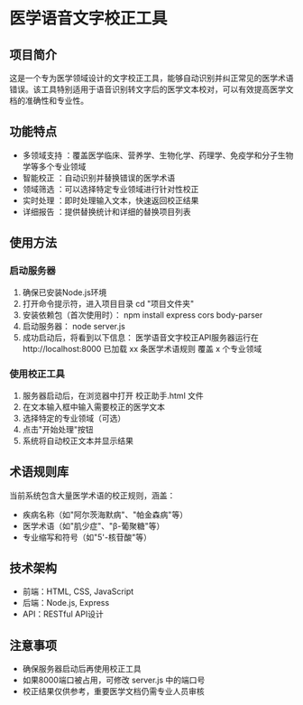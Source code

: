 # 医学语音文字校正工具
## 项目简介
这是一个专为医学领域设计的文字校正工具，能够自动识别并纠正常见的医学术语错误。该工具特别适用于语音识别转文字后的医学文本校对，可以有效提高医学文档的准确性和专业性。

## 功能特点
- 多领域支持 ：覆盖医学临床、营养学、生物化学、药理学、免疫学和分子生物学等多个专业领域
- 智能校正 ：自动识别并替换错误的医学术语
- 领域筛选 ：可以选择特定专业领域进行针对性校正
- 实时处理 ：即时处理输入文本，快速返回校正结果
- 详细报告 ：提供替换统计和详细的替换项目列表

## 使用方法
### 启动服务器
1. 确保已安装Node.js环境
2. 打开命令提示符，进入项目目录
cd "项目文件夹"
3. 安装依赖包（首次使用时）：
npm install express cors body-parser
4. 启动服务器：
   node server.js
5. 成功启动后，将看到以下信息：
   医学语音文字校正API服务器运行在 http://localhost:8000
   已加载 xx 条医学术语规则
   覆盖 x 个专业领域

### 使用校正工具
1. 服务器启动后，在浏览器中打开 校正助手.html 文件
2. 在文本输入框中输入需要校正的医学文本
3. 选择特定的专业领域（可选）
4. 点击"开始处理"按钮
5. 系统将自动校正文本并显示结果

## 术语规则库
当前系统包含大量医学术语的校正规则，涵盖：
- 疾病名称（如"阿尔茨海默病"、"帕金森病"等）
- 医学术语（如"肌少症"、"β-葡聚糖"等）
- 专业缩写和符号（如"5'-核苷酸"等）

## 技术架构
- 前端：HTML, CSS, JavaScript
- 后端：Node.js, Express
- API：RESTful API设计

## 注意事项
- 确保服务器启动后再使用校正工具
- 如果8000端口被占用，可修改 server.js 中的端口号
- 校正结果仅供参考，重要医学文档仍需专业人员审核